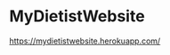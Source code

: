 # MyDietistWebsite
https://mydietistwebsite.herokuapp.com/
<!-- ##### DB hosting server is currently down so the app is unavailable until it's fixed -->
